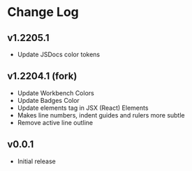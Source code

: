 # Change Log

## v1.2205.1
- Update JSDocs color tokens

## v1.2204.1 (fork)
- Update Workbench Colors
- Update Badges Color
- Update elements tag in JSX (React) Elements
- Makes line numbers, indent guides and rulers more subtle
- Remove active line outline

## v0.0.1
- Initial release

